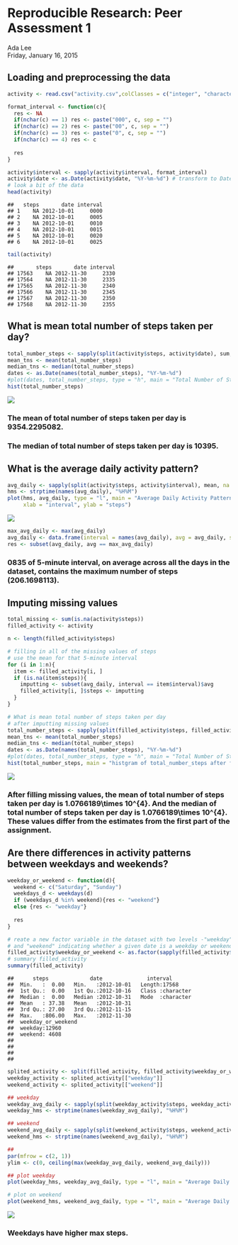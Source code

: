 # Reproducible Research: Peer Assessment 1
Ada Lee  
Friday, January 16, 2015  



## Loading and preprocessing the data

```r
activity <- read.csv("activity.csv",colClasses = c("integer", "character", "character"))

format_interval <- function(c){
  res <- NA
  if(nchar(c) == 1) res <- paste("000", c, sep = "")
  if(nchar(c) == 2) res <- paste("00", c, sep = "")
  if(nchar(c) == 3) res <- paste("0", c, sep = "")
  if(nchar(c) == 4) res <- c
  
  res
}

activity$interval <- sapply(activity$interval, format_interval)
activity$date <- as.Date(activity$date, "%Y-%m-%d") # transform to Date
# look a bit of the data
head(activity)
```

```
##   steps       date interval
## 1    NA 2012-10-01     0000
## 2    NA 2012-10-01     0005
## 3    NA 2012-10-01     0010
## 4    NA 2012-10-01     0015
## 5    NA 2012-10-01     0020
## 6    NA 2012-10-01     0025
```

```r
tail(activity)
```

```
##       steps       date interval
## 17563    NA 2012-11-30     2330
## 17564    NA 2012-11-30     2335
## 17565    NA 2012-11-30     2340
## 17566    NA 2012-11-30     2345
## 17567    NA 2012-11-30     2350
## 17568    NA 2012-11-30     2355
```

## What is mean total number of steps taken per day?

```r
total_number_steps <- sapply(split(activity$steps, activity$date), sum, na.rm = TRUE)
mean_tns <- mean(total_number_steps)
median_tns <- median(total_number_steps)
dates <- as.Date(names(total_number_steps), "%Y-%m-%d")
#plot(dates, total_number_steps, type = "h", main = "Total Number of Steps Taken Each Day (2012)")
hist(total_number_steps)
```

![](PA1_template_files/figure-html/totoal_numver_steps-1.png) 

### The mean of total number of steps taken per day is 9354.2295082.  
### The median of total number of steps taken per day is 10395.

## What is the average daily activity pattern?

```r
avg_daily <- sapply(split(activity$steps, activity$interval), mean, na.rm = TRUE)
hms <- strptime(names(avg_daily), "%H%M")
plot(hms, avg_daily, type = "l", main = "Average Daily Activity Pattern",  
     xlab = "interval", ylab = "steps")
```

![](PA1_template_files/figure-html/avg_daily_pattern-1.png) 

```r
max_avg_daily <- max(avg_daily)
avg_daily <- data.frame(interval = names(avg_daily), avg = avg_daily, stringsAsFactors = FALSE)
res <- subset(avg_daily, avg == max_avg_daily)
```
### 0835 of 5-minute interval, on average across all the days in the dataset, contains the maximum number of steps (206.1698113).

## Imputing missing values

```r
total_missing <- sum(is.na(activity$steps))
filled_activity <- activity

n <- length(filled_activity$steps)

# filling in all of the missing values of steps
# use the mean for that 5-minute interval
for (i in 1:n){
  item <- filled_activity[i, ]
  if (is.na(item$steps)){
    imputting <- subset(avg_daily, interval == item$interval)$avg
    filled_activity[i, ]$steps <- imputting
  }
}

# What is mean total number of steps taken per day
# after imputting missing values
total_number_steps <- sapply(split(filled_activity$steps, filled_activity$date), sum, na.rm = TRUE)
mean_tns <- mean(total_number_steps)
median_tns <- median(total_number_steps)
dates <- as.Date(names(total_number_steps), "%Y-%m-%d")
#plot(dates, total_number_steps, type = "h", main = "Total Number of Steps Taken Each Day (2012)")
hist(total_number_steps, main = "histgram of total_number_steps after filling missing value")  
```

![](PA1_template_files/figure-html/missing_values-1.png) 

### After filling missing values, the mean of total number of steps taken per day is 1.0766189\times 10^{4}. And the median of total number of steps taken per day is 1.0766189\times 10^{4}. These values differ from the estimates from the first part of the assignment. 

## Are there differences in activity patterns between weekdays and weekends?

```r
weekday_or_weekend <- function(d){
  weekend <- c("Saturday", "Sunday")
  weekdays_d <- weekdays(d)
  if (weekdays_d %in% weekend){res <- "weekend"}
  else {res <- "weekday"}
  
  res
}

# reate a new factor variable in the dataset with two levels -"weekday" 
# and "weekend" indicating whether a given date is a weekday or weekend day
filled_activity$weekday_or_weekend <- as.factor(sapply(filled_activity$date, weekday_or_weekend))
# summary filled_activity
summary(filled_activity)
```

```
##      steps             date              interval        
##  Min.   :  0.00   Min.   :2012-10-01   Length:17568      
##  1st Qu.:  0.00   1st Qu.:2012-10-16   Class :character  
##  Median :  0.00   Median :2012-10-31   Mode  :character  
##  Mean   : 37.38   Mean   :2012-10-31                     
##  3rd Qu.: 27.00   3rd Qu.:2012-11-15                     
##  Max.   :806.00   Max.   :2012-11-30                     
##  weekday_or_weekend
##  weekday:12960     
##  weekend: 4608     
##                    
##                    
##                    
## 
```

```r
splited_activity <- split(filled_activity, filled_activity$weekday_or_weekend)
weekday_activity <- splited_activity[["weekday"]]
weekend_activity <- splited_activity[["weekend"]]

## weekday 
weekday_avg_daily <- sapply(split(weekday_activity$steps, weekday_activity$interval),mean)
weekday_hms <- strptime(names(weekday_avg_daily), "%H%M")

## weekend
weekend_avg_daily <- sapply(split(weekend_activity$steps, weekend_activity$interval), mean)
weekend_hms <- strptime(names(weekend_avg_daily), "%H%M")

## 
par(mfrow = c(2, 1))
ylim <- c(0, ceiling(max(weekday_avg_daily, weekend_avg_daily)))

## plot weekday
plot(weekday_hms, weekday_avg_daily, type = "l", main = "Average Daily Activity Pattern on Weekday", ylim=ylim,   xlab = "interval", ylab = "steps")

# plot on weekend
plot(weekend_hms, weekend_avg_daily, type = "l", main = "Average Daily Activity Pattern on Weekend", ylim=ylim,   xlab = "interval", ylab = "steps")
```

![](PA1_template_files/figure-html/patterns-1.png) 

### Weekdays have higher max steps.
